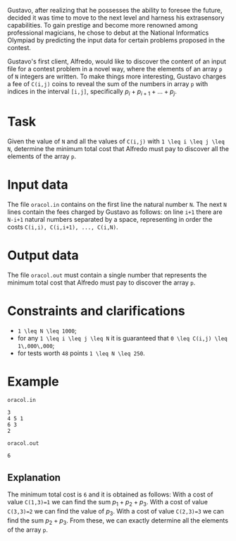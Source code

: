 Gustavo, after realizing that he possesses the ability to foresee the future, decided it was time to move to the next level and harness his extrasensory capabilities. To gain prestige and become more renowned among professional magicians, he chose to debut at the National Informatics Olympiad by predicting the input data for certain problems proposed in the contest.

Gustavo's first client, Alfredo, would like to discover the content of an input file for a contest problem in a novel way, where the elements of an array `p` of `N` integers are written. To make things more interesting, Gustavo charges a fee of `C(i,j)` coins to reveal the sum of the numbers in array `p` with indices in the interval `[i,j]`, specifically $p_i+p_{i+1}+\ldots+p_j$.

# Task
Given the value of `N` and all the values of `C(i,j)` with `1 \leq i \leq j \leq N`, determine the minimum total cost that Alfredo must pay to discover all the elements of the array `p`.

# Input data
The file `oracol.in` contains on the first line the natural number `N`. The next `N` lines contain the fees charged by Gustavo as follows: on line `i+1` there are `N-i+1` natural numbers separated by a space, representing in order the costs `C(i,i), C(i,i+1), ..., C(i,N)`.

# Output data
The file `oracol.out` must contain a single number that represents the minimum total cost that Alfredo must pay to discover the array `p`.

# Constraints and clarifications
* `1 \leq N \leq 1000`;
* for any `1 \leq i \leq j \leq N` it is guaranteed that `0 \leq C(i,j) \leq 1\,000\,000`;
* for tests worth `48` points `1 \leq N \leq 250`.

# Example

`oracol.in`

```
3
4 5 1
6 3
2
```

`oracol.out`

```
6
```

Explanation
---
The minimum total cost is `6` and it is obtained as follows:
With a cost of value `C(1,3)=1` we can find the sum $p_1+p_2+p_3$.
With a cost of value `C(3,3)=2` we can find the value of $p_3$.
With a cost of value `C(2,3)=3` we can find the sum $p_2+p_3$.
From these, we can exactly determine all the elements of the array `p`.